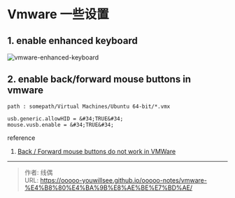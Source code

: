 # Vmware 一些设置


## 1. enable enhanced keyboard

![vmware-enhanced-keyboard](/ooooo-notes/images/vmware-enhanced-keyboard.png)

## 2. enable back/forward mouse buttons in vmware

`path : somepath/Virtual Machines/Ubuntu 64-bit/*.vmx`

```
usb.generic.allowHID = &#34;TRUE&#34;
mouse.vusb.enable = &#34;TRUE&#34;
```

reference

1. [Back / Forward mouse buttons do not work in VMWare](https://superuser.com/questions/35830/back-forward-mouse-buttons-do-not-work-in-vmware-workstation-6-5-guest-os)


---

> 作者: 线偶  
> URL: https://ooooo-youwillsee.github.io/ooooo-notes/vmware-%E4%B8%80%E4%BA%9B%E8%AE%BE%E7%BD%AE/  

